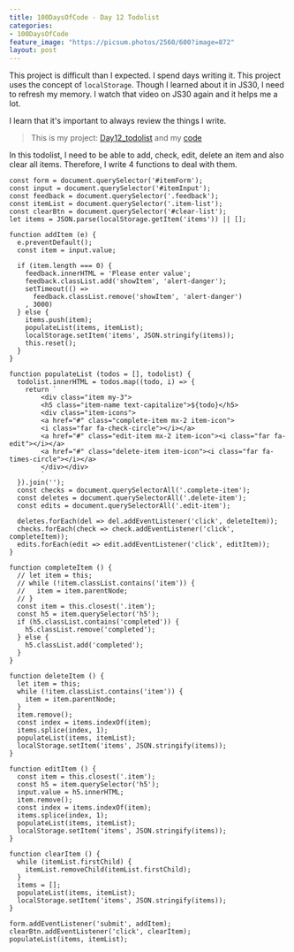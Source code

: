 ```yaml
---
title: 100DaysOfCode - Day 12 Todolist
categories:
- 100DaysOfCode
feature_image: "https://picsum.photos/2560/600?image=872"
layout: post
---
```


This project is difficult than I expected. I spend days writing it. This project uses the concept of `localStorage`. Though I learned about it in JS30, I need to refresh my memory. I watch that video on JS30 again and it helps me a lot.

I learn that it's important to always review the things I write.

> This is my project: [Day12_todolist](https://portfolio.tsainei.com/100DaysOfCode/Day12_todolist/) and my [code](https://github.com/tsainei/portfolio/tree/main/100DaysOfCode/Day12_todolist)

In this todolist, I need to be able to add, check, edit, delete an item and also clear all items. Therefore, I write 4 functions to deal with them.

```
const form = document.querySelector('#itemForm');
const input = document.querySelector('#itemInput');
const feedback = document.querySelector('.feedback');
const itemList = document.querySelector('.item-list');
const clearBtn = document.querySelector('#clear-list');
let items = JSON.parse(localStorage.getItem('items')) || [];

function addItem (e) {
  e.preventDefault();
  const item = input.value;

  if (item.length === 0) {
    feedback.innerHTML = 'Please enter value';
    feedback.classList.add('showItem', 'alert-danger');
    setTimeout(() =>
      feedback.classList.remove('showItem', 'alert-danger')
    , 3000)
  } else {
    items.push(item);
    populateList(items, itemList);
    localStorage.setItem('items', JSON.stringify(items));
    this.reset();
  }
}

function populateList (todos = [], todolist) {
  todolist.innerHTML = todos.map((todo, i) => {
    return `
        <div class="item my-3">
        <h5 class="item-name text-capitalize">${todo}</h5>
        <div class="item-icons">
        <a href="#" class="complete-item mx-2 item-icon">
        <i class="far fa-check-circle"></i></a>
        <a href="#" class="edit-item mx-2 item-icon"><i class="far fa-edit"></i></a>
        <a href="#" class="delete-item item-icon"><i class="far fa-times-circle"></i></a>
        </div></div>
        `
  }).join('');
  const checks = document.querySelectorAll('.complete-item');
  const deletes = document.querySelectorAll('.delete-item');
  const edits = document.querySelectorAll('.edit-item');

  deletes.forEach(del => del.addEventListener('click', deleteItem));
  checks.forEach(check => check.addEventListener('click', completeItem));
  edits.forEach(edit => edit.addEventListener('click', editItem));
}

function completeItem () {
  // let item = this;
  // while (!item.classList.contains('item')) {
  //   item = item.parentNode;
  // }
  const item = this.closest('.item');
  const h5 = item.querySelector('h5');
  if (h5.classList.contains('completed')) {
    h5.classList.remove('completed');
  } else {
    h5.classList.add('completed');
  }
}

function deleteItem () {
  let item = this;
  while (!item.classList.contains('item')) {
    item = item.parentNode;
  }
  item.remove();
  const index = items.indexOf(item);
  items.splice(index, 1);
  populateList(items, itemList);
  localStorage.setItem('items', JSON.stringify(items));
}

function editItem () {
  const item = this.closest('.item');
  const h5 = item.querySelector('h5');
  input.value = h5.innerHTML;
  item.remove();
  const index = items.indexOf(item);
  items.splice(index, 1);
  populateList(items, itemList);
  localStorage.setItem('items', JSON.stringify(items));
}

function clearItem () {
  while (itemList.firstChild) {
    itemList.removeChild(itemList.firstChild);
  }
  items = [];
  populateList(items, itemList);
  localStorage.setItem('items', JSON.stringify(items));
}

form.addEventListener('submit', addItem);
clearBtn.addEventListener('click', clearItem);
populateList(items, itemList);
```